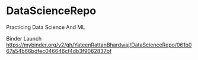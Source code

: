 # DataScienceRepo
Practicing Data Science And ML

Binder Launch
https://mybinder.org/v2/gh/YateenRattanBhardwaj/DataScienceRepo/061b067a54b66bdfec046646cf4db3f9062837bf
